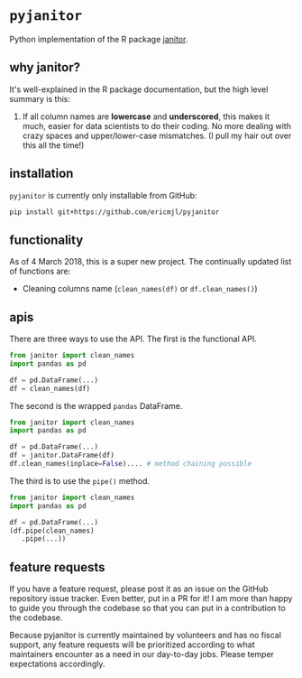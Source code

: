 # `pyjanitor`

Python implementation of the R package [janitor](https://github.com/sfirke/janitor).

## why janitor?

It's well-explained in the R package documentation, but the high level summary is this:

1. If all column names are **lowercase** and **underscored**, this makes it much, easier for data scientists to do their coding. No more dealing with crazy spaces and upper/lower-case mismatches. (I pull my hair out over this all the time!)

## installation

`pyjanitor` is currently only installable from GitHub:

```bash
pip install git+https://github.com/ericmjl/pyjanitor
```

## functionality

As of 4 March 2018, this is a super new project. The continually updated list of functions are:

- Cleaning columns name (`clean_names(df)` or `df.clean_names()`)

## apis

There are three ways to use the API. The first is the functional API.

```python
from janitor import clean_names
import pandas as pd

df = pd.DataFrame(...)
df = clean_names(df)
```

The second is the wrapped `pandas` DataFrame.

```python
from janitor import clean_names
import pandas as pd

df = pd.DataFrame(...)
df = janitor.DataFrame(df)
df.clean_names(inplace=False).... # method chaining possible
```

The third is to use the `pipe()` method.

```python
from janitor import clean_names
import pandas as pd

df = pd.DataFrame(...)
(df.pipe(clean_names)
   .pipe(...))
```

## feature requests

If you have a feature request, please post it as an issue on the GitHub repository issue tracker. Even better, put in a PR for it! I am more than happy to guide you through the codebase so that you can put in a contribution to the codebase.

Because pyjanitor is currently maintained by volunteers and has no fiscal support, any feature requests will be prioritized according to what maintainers encounter as a need in our day-to-day jobs. Please temper expectations accordingly.

